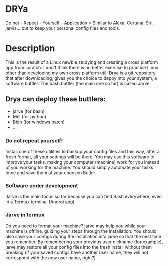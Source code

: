 # DRYa
Do not - Repeat - Yourself - Application = Similar to Alexa, Cortana, Siri, jarvis... but to keep your personal config files and tools.

# Description
This is the result of a Linux newbie studying and creating a cross platform app from scratch. I don't think there is no better exercise to practice Linux other than developing my own cross platform util. Drya is a git repository that after downloading, gives you the choice to depoy into your system, a software buttler. The bash buttler (the main one so far) is called Jarve.

## Drya can deploy these buttlers:
+ jarve (for bash)
+ Mel (for python)
+ Bion (for windows batch)
+ ... 

### Do not repeat yourself!
Install one of these utilities to backup your config files and this way, after a fresh format, all your settings will be there. You may use this software to improve your tasks, making your computer (machine) work for you instead of you working for the machine. You should simply automate your tasks once and save them at your choosen Butler.

### Software under development
Jarve is the main focus so far because you can find Bash everywhere, even in a Termux terminal (Androi app)

### Jarve in termux
Do you need to format your machine? jarve may help you while your machine is offline, guiding your steps through the installation. You should also save your configs during the installation into jarve so that the nest time you remember. By remembering your previous user nickname (for example), jarve may restore all your config files into the fresh install without them breaking (if your saved configs have another user name, they will not correspond with the new user name, right?)
